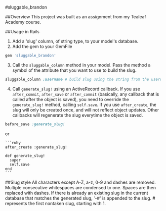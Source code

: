 #sluggable_brandon

##Overview
This project was built as an assignment from my Tealeaf Academy course.

##Usage in Rails
1. Add a 'slug' column, of string type,  to your model's database.
2. Add the gem to your GemFile
```ruby
gem 'sluggable_brandon'
```
3. Call the `sluggable_column` method in your model. Pass the method a symbol of the attribute that you want to use to build the slug.
```ruby
sluggable_column :username # build slug using the string from the username column
```
4. Call `generate_slug!` using an ActiveRecord callback. If you use `after_commit`, `after_save` or `after_commit` (basically, any callback that is called after the object is saved), you need to override the `generate_slug!` method, calling `self.save`. If you use `after_create`, the slug will only be created once, and will not reflect object updates. Other callbacks will regenerate the slug everytime the object is saved.
```ruby
before_save :generate_slug!
```
or

	```ruby
	after_create :generate_slug!

	def generate_slug!
	  super
	  self.save
	end
	```

##Slug style
All characters except A-Z, a-z, 0-9 and dashes are removed. Multiple consecutive whitespaces are condensed to one. Spaces are then replaced with dashes. If there is already an existing slug in the current database that matches the generated slug, '-#' is appended to the slug. # represents the first nontaken slug, starting with 1.
